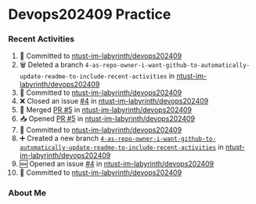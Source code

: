 # Devops202409 Practice

### Recent Activities
<!--START_SECTION:activity-->
1. 📝 Committed to [ntust-im-labyrinth/devops202409](https://github.com/ntust-im-labyrinth/devops202409/commit/71457602a4469ef091bf5d5255be5db1b7e9c537)
2. 🗑️ Deleted a branch `4-as-repo-owner-i-want-github-to-automatically-update-readme-to-include-recent-activities` in [ntust-im-labyrinth/devops202409](https://github.com/ntust-im-labyrinth/devops202409)
3. 📝 Committed to [ntust-im-labyrinth/devops202409](https://github.com/ntust-im-labyrinth/devops202409/commit/7619b0a2ec5572c841b4d1c5333b1545ee552c07)
4. ❌ Closed an issue [#4](https://github.com/ntust-im-labyrinth/devops202409/issues/4) in [ntust-im-labyrinth/devops202409](https://github.com/ntust-im-labyrinth/devops202409)
5. 🔀 Merged [PR #5](https://github.com/ntust-im-labyrinth/devops202409/pull/5) in [ntust-im-labyrinth/devops202409](https://github.com/ntust-im-labyrinth/devops202409)
6. 📥 Opened [PR #5](https://github.com/ntust-im-labyrinth/devops202409/pull/5) in [ntust-im-labyrinth/devops202409](https://github.com/ntust-im-labyrinth/devops202409)
7. 📝 Committed to [ntust-im-labyrinth/devops202409](https://github.com/ntust-im-labyrinth/devops202409/commit/7619b0a2ec5572c841b4d1c5333b1545ee552c07)
8. ➕ Created a new branch [`4-as-repo-owner-i-want-github-to-automatically-update-readme-to-include-recent-activities`](https://github.com/ntust-im-labyrinth/devops202409/tree/4-as-repo-owner-i-want-github-to-automatically-update-readme-to-include-recent-activities) in [ntust-im-labyrinth/devops202409](https://github.com/ntust-im-labyrinth/devops202409)
9. 🆕 Opened an issue [#4](https://github.com/ntust-im-labyrinth/devops202409/issues/4) in [ntust-im-labyrinth/devops202409](https://github.com/ntust-im-labyrinth/devops202409)
10. 📝 Committed to [ntust-im-labyrinth/devops202409](https://github.com/ntust-im-labyrinth/devops202409/commit/09e32869daa07b78dd293804aab7787b45fcdc34)
<!--END_SECTION:activity-->

### About Me
<!-- MYLINKS:START -->
<!-- MYLINKS:END -->
